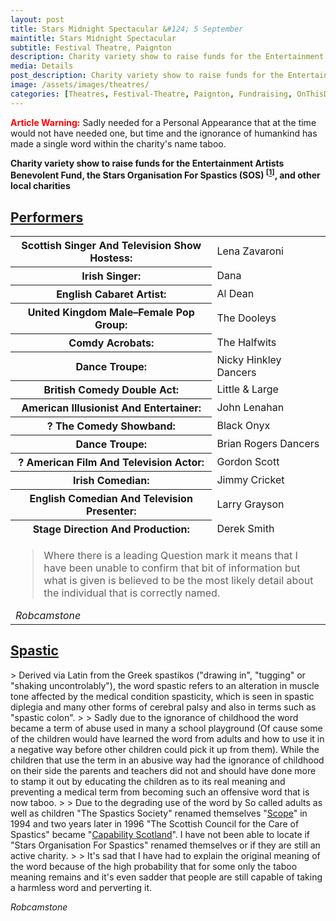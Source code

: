 ```yaml
---
layout: post
title: Stars Midnight Spectacular &#124; 5 September
maintitle: Stars Midnight Spectacular
subtitle: Festival Theatre, Paignton
description: Charity variety show to raise funds for the Entertainment Artists Benevolent Fund, the Stars Organisation For Spastics (SOS) and other local charities.
media: Details
post_description: Charity variety show to raise funds for the Entertainment Artists Benevolent Fund, the Stars Organisation For Spastics (SOS) and other local charities.
image: /assets/images/theatres/
categories: [Theatres, Festival-Theatre, Paignton, Fundraising, OnThisDay5September, Year-1986]
---
```


<strong style="Color:#ff0000;">Article Warning:</strong> Sadly needed for a Personal Appearance that at the time would not have needed one, but time and the ignorance of humankind has made a single word within the charity's name taboo.

**Charity variety show to raise funds for the Entertainment Artists Benevolent Fund, the Stars Organisation For Spastics (SOS) <sup>[<a href="#spastic">1</a>]</sup>, and other local charities**

<h2 id="performers"><a href="#performers">Performers</a></h2>
<table>
<tr><th>Scottish Singer And Television Show Hostess:</th><td>Lena Zavaroni</td></tr>
<tr><th>Irish Singer:</th><td>Dana</td></tr>
<tr><th>English Cabaret Artist:</th><td>Al Dean</td></tr>
<tr><th>United Kingdom Male–Female Pop Group:</th><td>The Dooleys</td></tr>
<tr><th>Comdy Acrobats:</th><td>The Halfwits</td></tr>
<tr><th>Dance Troupe:</th><td>Nicky Hinkley Dancers</td></tr>
<tr><th>British Comedy Double Act:</th><td>Little & Large</td></tr>
<tr><th>American Illusionist And Entertainer:</th><td>John Lenahan</td></tr>
<tr><th>? The Comedy Showband:</th><td>Black Onyx</td></tr>
<tr><th>Dance Troupe:</th><td>Brian Rogers Dancers</td></tr>
<tr><th>? American Film And Television Actor:</th><td>Gordon Scott</td></tr>
<tr><th>Irish Comedian:</th><td>Jimmy Cricket</td></tr>
<tr><th>English Comedian And Television Presenter:</th><td>Larry Grayson</td></tr>
<tr><th>Stage Direction And Production:</th><td>Derek Smith</td></tr>
<tr><td colspan="2"><blockquote>Where there is a leading Question mark it means that I have been unable to confirm that bit of information but what is given is believed to be the most likely detail about the individual that is correctly named.</blockquote><cite>Robcamstone</cite></td></tr>
</table>

<h2 id="spastic"><a href="#spastic">Spastic</a></h2>
> Derived via Latin from the Greek spastikos ("drawing in", "tugging" or "shaking uncontrolably"), the word spastic refers to an alteration in muscle tone affected by the medical condition spasticity, which is seen in spastic diplegia and many other forms of cerebral palsy and also in terms such as "spastic colon".
>
> Sadly due to the ignorance of childhood the word became a term of abuse used in many a school playground (Of cause some of the children would have learned the word from adults and how to use it in a negative way before other children could pick it up from them). While the children that use the term in an abusive way had the ignorance of childhood on their side the parents and teachers did not and should have done more to stamp it out by educating the children as to its real meaning and preventing a medical term from becoming such an offensive word that is now taboo.
>
> Due to the degrading use of the word by So called adults as well as children &quot;The Spastics Society&quot; renamed themselves &quot;<a class="external-link" href="https://www.scope.org.uk/history">Scope</a>&quot; in 1994 and two years later in 1996 &quot;The Scottish Council for the Care of Spastics&quot; became &quot;<a class="external-link" href="http://www.capability-scotland.org.uk/">Capability Scotland</a>&quot;. I have not been able to locate if &quot;Stars Organisation For Spastics&quot; renamed themselves or if they are still an active charity.
>
> It's sad that I have had to explain the original meaning of the word because of the high probability that for some only the taboo meaning remains and it's even sadder that people are still capable of taking a harmless word and perverting it.

<cite>Robcamstone</cite>
